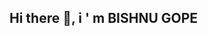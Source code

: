 ## Hi there 👋, i ' m BISHNU GOPE 

<!--
**bishnu-2003/bishnu-2003** is a ✨ _special_ ✨ repository because its `README.md` (this file) appears on your GitHub profile.

Here are some ideas to get you started:

- 🔭 I’m currently working on ... FullStackWebDEVELOPMENT
- 🌱 I’m currently learning ...FULLSTACKWEBDEVELOPMENT
- 👯 I’m looking to collaborate on ...
- 🤔 I’m looking for help with ...
- 💬 Ask me about ...
- 📫 How to reach me: ...bishnugope4844@gmail.com
- 😄 Pronouns: ...
- ⚡ Fun fact: ...
-![](https://leetcard.jacoblin.cool/bishnu-2003?ext=heatmap)
